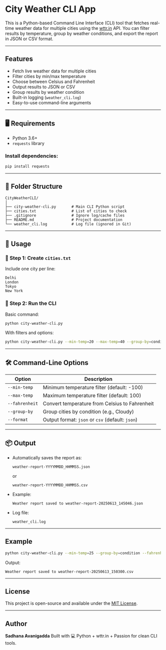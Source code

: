# City Weather CLI App

This is a Python-based Command Line Interface (CLI) tool that fetches real-time weather data for multiple cities using the [wttr.in](https://wttr.in) API. You can filter results by temperature, group by weather conditions, and export the report in JSON or CSV format.

---

## Features

- Fetch live weather data for multiple cities
- Filter cities by min/max temperature
- Choose between Celsius and Fahrenheit
- Output results to JSON or CSV
- Group results by weather condition
- Built-in logging (`weather_cli.log`)
- Easy-to-use command-line arguments

---

## 🖥️ Requirements

- Python 3.6+
- `requests` library

### Install dependencies:

```bash
pip install requests
````

---

## 📁 Folder Structure

```
CityWeatherCLI/
│
├── city-weather-cli.py       # Main CLI Python script
├── cities.txt                # List of cities to check
├── .gitignore                # Ignore log/cache files
├── README.md                 # Project documentation
└── weather_cli.log           # Log file (ignored in Git)
```

---

## 🏁 Usage

### 🔹 Step 1: Create `cities.txt`

Include one city per line:

```
Delhi
London
Tokyo
New York
```

### 🔹 Step 2: Run the CLI

Basic command:

```bash
python city-weather-cli.py
```

With filters and options:

```bash
python city-weather-cli.py --min-temp=20 --max-temp=40 --group-by=condition --format=csv --fahrenheit
```

---

## 🛠️ Command-Line Options

| Option         | Description                                      |
| -------------- | ------------------------------------------------ |
| `--min-temp`   | Minimum temperature filter (default: -100)       |
| `--max-temp`   | Maximum temperature filter (default: 100)        |
| `--fahrenheit` | Convert temperature from Celsius to Fahrenheit   |
| `--group-by`   | Group cities by condition (e.g., Cloudy)         |
| `--format`     | Output format: `json` or `csv` (default: `json`) |

---

## 📦 Output

* Automatically saves the report as:

  ```
  weather-report-YYYYMMDD_HHMMSS.json
  ```

  or

  ```
  weather-report-YYYYMMDD_HHMMSS.csv
  ```

* Example:

  ```
  Weather report saved to weather-report-20250613_145046.json
  ```

* Log file:

  ```
  weather_cli.log
  ```

---

## Example

```bash
python city-weather-cli.py --min-temp=25 --group-by=condition --fahrenheit --format=csv
```

Output:

```
Weather report saved to weather-report-20250613_150300.csv
```

---

## License

This project is open-source and available under the [MIT License](LICENSE).

---

## Author

**Sadhana Avanigadda**
Built with 💻 Python + wttr.in + Passion for clean CLI tools.
```
